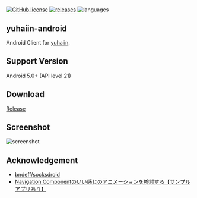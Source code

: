 #

[![GitHub license](https://img.shields.io/github/license/Asutorufa/yuhaiin-android)](https://github.com/Asutorufa/yuhaiin-android/blob/master/LICENSE)
[![releases](https://img.shields.io/github/release-pre/asutorufa/yuhaiin-android.svg)](https://github.com/Asutorufa/yuhaiin-android/releases)
![languages](https://img.shields.io/github/languages/top/asutorufa/yuhaiin-android.svg)

## yuhaiin-android

Android Client for [yuhaiin](https://github.com/Asutorufa/yuhaiin).

## Support Version

Android 5.0+ (API level 21)

## Download

[Release](https://github.com/Asutorufa/yuhaiin-android/releases)

## Screenshot

![screenshot](https://raw.githubusercontent.com/Asutorufa/yuhaiin-android/main/assets/image.png "screenshot")

## Acknowledgement

- [bndeff/socksdroid](https://github.com/bndeff/socksdroid)
- [Navigation Componentのいい感じのアニメーションを検討する【サンプルアプリあり】](https://at-sushi.work/blog/21/)  

